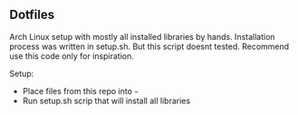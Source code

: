 ## Dotfiles

Arch Linux setup with mostly all installed libraries by hands. Installation process was written in setup.sh.
But this script doesnt tested. Recommend use this code only for inspiration.

Setup:
- Place files from this repo into `~`
- Run setup.sh scrip that will install all libraries
